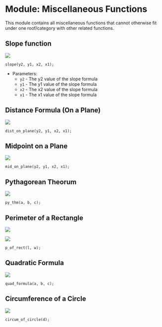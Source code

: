 # Module: Miscellaneous Functions
This module contains all miscellaneous functions that cannot otherwise fit under one roof/category with other related functions.

## Slope function
![][slope]
```
slope(y2, y1, x2, x1);
```
- Parameters:
    - `y2` - The y2 value of the slope formula
    - `y1` - The y1 value of the slope formula
    - `x2` - The x2 value of the slope formula
    - `x1` - The x1 value of the slope formula
    
## Distance Formula (On a Plane)
![][distplane]
```
dist_on_plane(y2, y1, x2, x1);
```

## Midpoint on a Plane
![][midplane]
```
mid_on_plane(y2, y1, x2, x1);
```

## Pythagorean Theorum
![][pythm]
```
py_thm(a, b, c);
```

## Perimeter of a Rectangle
![][perirect]

![][perirect2]
```
p_of_rect(l, w);
```

## Quadratic Formula
![][quadform]
```
quad_formula(a, b, c);
```

## Circumference of a Circle
![][circum]
```
circum_of_circle(d);
```

[slope]: https://github.com/ChristoffenOSWorks/libalgebra-rs/blob/master/docs/images/slope.gif
[distplane]: https://github.com/ChristoffenOSWorks/libalgebra-rs/blob/master/docs/images/distance_plane.gif
[midplane]: https://github.com/ChristoffenOSWorks/libalgebra-rs/blob/master/docs/images/mid_on_plane.gif
[pythm]: https://github.com/ChristoffenOSWorks/libalgebra-rs/blob/master/docs/images/py_thm.gif
[perirect]: https://github.com/ChristoffenOSWorks/libalgebra-rs/blob/master/docs/images/p_of_rect.gif
[perirect2]: https://github.com/ChristoffenOSWorks/libalgebra-rs/blob/master/docs/images/p_of_rect_2.gif
[quadform]: https://github.com/ChristoffenOSWorks/libalgebra-rs/blob/master/docs/images/quad_formula.gif
[circum]: https://github.com/ChristoffenOSWorks/libalgebra-rs/blob/master/docs/images/circum_of_circ_1.gif
